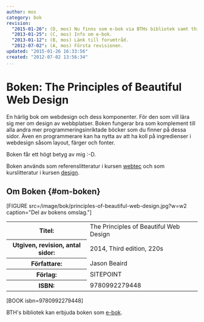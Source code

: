 ```yaml
---
author: mos
category: bok
revision:
  "2015-01-26": (D, mos) Nu finns som e-bok via BTHs bibliotek samt third edition.
  "2013-01-25": (C, mos) Info om e-bok.
  "2013-01-12": (B, mos) Länk till forumtråd.
  "2012-07-02": (A, mos) Första revisionen.
updated: "2015-01-26 16:33:56"
created: "2012-07-02 13:56:34"
...
```

Boken: The Principles of Beautiful Web Design
==================================

En härlig bok om webdesign och dess komponenter. För den som vill lära sig mer om design av webbplatser. Boken fungerar bra som komplement till alla andra mer programmeringsinriktade böcker som du finner på dessa sidor. Även en programmerare kan ha nytta av att ha koll på ingredienser i webdesign såsom layout, färger och fonter.



<!--more-->



Boken får ett högt betyg av mig :-D.

Boken används som referenslitteratur i kursen [webtec](webtec) och som kurslitteratur i kursen [design](design).



Om Boken {#om-boken}
--------------------

[FIGURE src=/image/bok/principles-of-beautiful-web-design.jpg?w=w2 caption="Del av bokens omslag."]

<table>
<tr><th>Titel:</th><td>The Principles of Beautiful Web Design<td></tr>
<tr><th>Utgiven, revision, antal sidor:</th><td>2014, Third edition, 220s<td></tr>
<tr><th>Författare:</th><td>Jason Beaird<td></tr>
<tr><th>Förlag:</th><td>SITEPOINT<td></tr>
<tr><th>ISBN:</th><td>9780992279448<td></tr>
</table>

[BOOK isbn=9780992279448]

BTH's bibliotek kan erbjuda boken som [e-bok](https://bth.summon.serialssolutions.com/#!/search?ho=t&include.ft.matches=f&l=en&q=1925836363).
